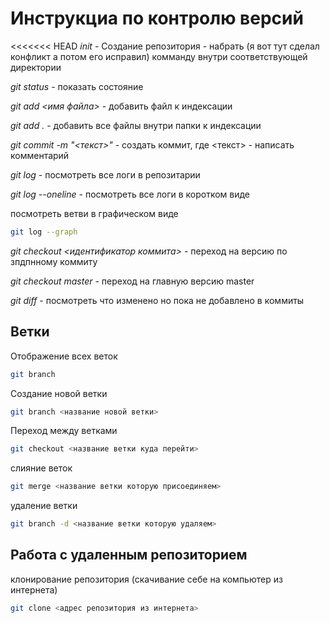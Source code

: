 # Инструкциа по контролю версий

<<<<<<< HEAD
*init* - Создание репозитория - набрать (я вот тут сделал конфликт а потом его исправил) комманду внутри соответствующей директории

*git status* - показать состояние

*git add <имя файла>* - добавить файл к индексации

*git add .* - добавить все файлы внутри папки к индексации

 *git commit -m "<текст>"* - создать коммит, где <текст> - написать комментарий

 *git log* - посмотреть все логи в репозитарии

*git log --oneline* - посмотреть все логи в коротком виде

посмотреть ветви в графическом виде
```sh
git log --graph
```


*git checkout <идентификатор коммита>* - переход на версию по зпдпнному коммиту

*git checkout master* - переход на главную версию master

*git diff* - посмотреть что изменено но пока не добавлено в коммиты

## Ветки
Отображение всех веток
```sh
git branch
```
Создание новой ветки
```sh
git branch <название новой ветки>
```
Переход между ветками
```sh
git checkout <название ветки куда перейти>
```
слияние веток
```sh
git merge <название ветки которую присоединяем>
```
удаление ветки
```sh
git branch -d <название ветки которую удаляем>
```
## Работа с удаленным репозиторием
клонирование репозитория (скачивание себе на компьютер из интернета)
```sh
git clone <адрес репозитория из интернета>
```
